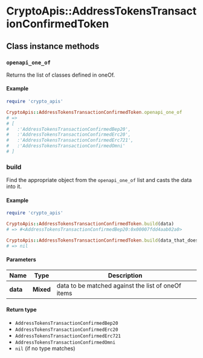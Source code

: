 # CryptoApis::AddressTokensTransactionConfirmedToken

## Class instance methods

### `openapi_one_of`

Returns the list of classes defined in oneOf.

#### Example

```ruby
require 'crypto_apis'

CryptoApis::AddressTokensTransactionConfirmedToken.openapi_one_of
# =>
# [
#   :'AddressTokensTransactionConfirmedBep20',
#   :'AddressTokensTransactionConfirmedErc20',
#   :'AddressTokensTransactionConfirmedErc721',
#   :'AddressTokensTransactionConfirmedOmni'
# ]
```

### build

Find the appropriate object from the `openapi_one_of` list and casts the data into it.

#### Example

```ruby
require 'crypto_apis'

CryptoApis::AddressTokensTransactionConfirmedToken.build(data)
# => #<AddressTokensTransactionConfirmedBep20:0x00007fdd4aab02a0>

CryptoApis::AddressTokensTransactionConfirmedToken.build(data_that_doesnt_match)
# => nil
```

#### Parameters

| Name | Type | Description |
| ---- | ---- | ----------- |
| **data** | **Mixed** | data to be matched against the list of oneOf items |

#### Return type

- `AddressTokensTransactionConfirmedBep20`
- `AddressTokensTransactionConfirmedErc20`
- `AddressTokensTransactionConfirmedErc721`
- `AddressTokensTransactionConfirmedOmni`
- `nil` (if no type matches)

